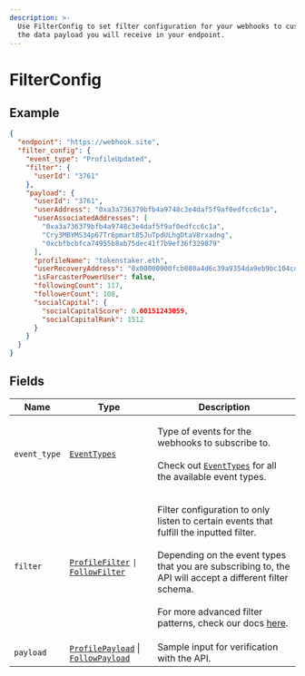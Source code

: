 ```yaml
---
description: >-
  Use FilterConfig to set filter configuration for your webhooks to customize
  the data payload you will receive in your endpoint.
---
```


# FilterConfig

## Example

```json
{
  "endpoint": "https://webhook.site",
  "filter_config": {
    "event_type": "ProfileUpdated",
    "filter": {
      "userId": "3761"
    },
    "payload": {    
      "userId": "3761",
      "userAddress": "0xa3a736379bfb4a9748c3e4daf5f9af0edfcc6c1a",
      "userAssociatedAddresses": [
        "0xa3a736379bfb4a9748c3e4daf5f9af0edfcc6c1a",
        "Cry3MBYMS34p67Tr6pmart85JuTpdULhgDtaV8rxadng",
        "0xcbfbcbfca74955b8ab75dec41f7b9ef36f329879"
      ],
      "profileName": "tokenstaker.eth",
      "userRecoveryAddress": "0x00000000fcb080a4d6c39a9354da9eb9bc104cd7",
      "isFarcasterPowerUser": false,
      "followingCount": 117,
      "followerCount": 108,
      "socialCapital": {
        "socialCapitalScore": 0.00151243059,
        "socialCapitalRank": 1512
      }
    }
  }
}
```

## Fields

| Name         | Type                                                                                               | Description                                                                                                                                                                                                                                                                                                                         |
| ------------ | -------------------------------------------------------------------------------------------------- | ----------------------------------------------------------------------------------------------------------------------------------------------------------------------------------------------------------------------------------------------------------------------------------------------------------------------------------- |
| `event_type` | [`EventTypes`](../enums/eventtypes.md)                                                             | <p>Type of events for the webhooks to subscribe to.<br><br>Check out <a href="../enums/eventtypes.md"><code>EventTypes</code></a> for all the available event types.</p>                                                                                                                                                            |
| `filter`     | [`ProfileFilter`](../filter/profilefilter.md) `\|` [`FollowFilter`](../filter/followfilter.md)     | <p>Filter configuration to only listen to certain events that fulfill the inputted filter.<br><br>Depending on the event types that you are subscribing to, the API will accept a different filter schema.<br><br>For more advanced filter patterns, check our docs <a href="../overview/advanced-filter-patterns.md">here</a>.</p> |
| `payload`    | [`ProfilePayload`](../payload/profilepayload.md) \| [`FollowPayload`](../payload/followpayload.md) | Sample input for verification with the API.                                                                                                                                                                                                                                                                                         |
